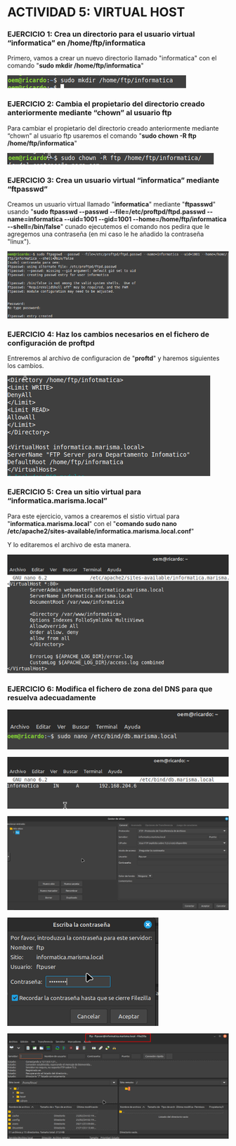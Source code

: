 # ACTIVIDAD 5: VIRTUAL HOST

### EJERCICIO 1: Crea un directorio para el usuario virtual “informatica” en /home/ftp/informatica

Primero, vamos a crear un nuevo directorio llamado "informatica" con el comando "**sudo mkdir /home/ftp/informatica**"
 
![image](https://github.com/xRoxas07/SREI_2ASIR/blob/main/Vitual%20HOST/Imagenes/Screenshot_1.png)


### EJERCICIO 2: Cambia el propietario del directorio creado anteriormente mediante “chown” al usuario ftp

Para cambiar el propietario del directorio creado anteriormente mediante “chown” al usuario ftp usaremos el comando "**sudo chown -R ftp /home/ftp/informatica**"


![image](https://github.com/xRoxas07/SREI_2ASIR/blob/main/Vitual%20HOST/Imagenes/Screenshot_2.png)



### EJERCICIO 3: Crea un usuario virtual “informatica” mediante “ftpasswd”

Creamos un usuario virtual llamado "**informatica**" mediante "**ftpasswd**" usando "**sudo ftpasswd --passwd --file=/etc/proftpd/ftpd.passwd --name=informatica --uid=1001 --gid=1001 --home=/home/ftp/informatica --shell=/bin/false**" cunado ejecutemos el comando nos pedira que le agregemos una contraseña (en mi caso le he añadido la contraseña "linux").

![image](https://github.com/xRoxas07/SREI_2ASIR/blob/main/Vitual%20HOST/Imagenes/Screenshot_3.png)



### EJERCICIO 4: Haz los cambios necesarios en el fichero de configuración de proftpd

Entreremos al archivo de configuracion de "**proftd**" y haremos siguientes los cambios.

![image](https://github.com/xRoxas07/SREI_2ASIR/blob/main/Vitual%20HOST/Imagenes/Screenshot_4.png)



### EJERCICIO 5: Crea un sitio virtual para “informatica.marisma.local”

Para este ejercicio, vamos a crearemos el sistio virtual para "**informatica.marisma.local**" con el "**comando sudo nano /etc/apache2/sites-available/informatica.marisma.local.conf**"

Y lo editaremos el archivo de esta manera.

![image](https://github.com/xRoxas07/SREI_2ASIR/blob/main/Vitual%20HOST/Imagenes/Screenshot_5.png)



### EJERCICIO 6: Modifica el fichero de zona del DNS para que resuelva adecuadamente

![image](https://github.com/xRoxas07/SREI_2ASIR/blob/main/Vitual%20HOST/Imagenes/Screenshot_6.png)

![image](https://github.com/xRoxas07/SREI_2ASIR/blob/main/Vitual%20HOST/Imagenes/Screenshot_7.png)

![image](https://github.com/xRoxas07/SREI_2ASIR/blob/main/Vitual%20HOST/Imagenes/Screenshot_8.png)

![image](https://github.com/xRoxas07/SREI_2ASIR/blob/main/Vitual%20HOST/Imagenes/Screenshot_9.png)

![image](https://github.com/xRoxas07/SREI_2ASIR/blob/main/Vitual%20HOST/Imagenes/Screenshot_10.png)
